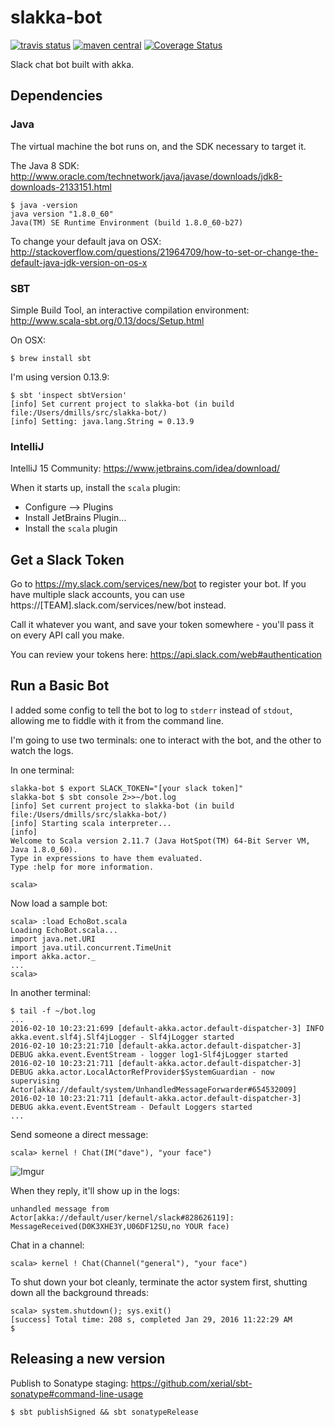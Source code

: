 # slakka-bot

[![travis status](https://travis-ci.org/dvmlls/slakka-bot.svg?branch=master)](https://travis-ci.org/dvmlls/slakka-bot)
[![maven central](https://img.shields.io/maven-central/v/cat.dvmlls/slakka-bot_2.11.svg?maxAge=3600)](http://search.maven.org/#search%7Cga%7C1%7Ca%3A%22slakka-bot_2.11%22)
[![Coverage Status](https://img.shields.io/codecov/c/github/dvmlls/slakka-bot/master.svg)](https://codecov.io/github/dvmlls/slakka-bot?branch=master)

Slack chat bot built with akka.  

## Dependencies

### Java

The virtual machine the bot runs on, and the SDK necessary to target it. 

The Java 8 SDK: http://www.oracle.com/technetwork/java/javase/downloads/jdk8-downloads-2133151.html

```
$ java -version
java version "1.8.0_60"
Java(TM) SE Runtime Environment (build 1.8.0_60-b27)
```

To change your default java on OSX: http://stackoverflow.com/questions/21964709/how-to-set-or-change-the-default-java-jdk-version-on-os-x

### SBT

Simple Build Tool, an interactive compilation environment: http://www.scala-sbt.org/0.13/docs/Setup.html

On OSX:
```
$ brew install sbt
```

I'm using version 0.13.9: 
```
$ sbt 'inspect sbtVersion'
[info] Set current project to slakka-bot (in build file:/Users/dmills/src/slakka-bot/)
[info] Setting: java.lang.String = 0.13.9
```

### IntelliJ

IntelliJ 15 Community: https://www.jetbrains.com/idea/download/ 

When it starts up, install the `scala` plugin:
* Configure --> Plugins
* Install JetBrains Plugin...
* Install the `scala` plugin

## Get a Slack Token

Go to https://my.slack.com/services/new/bot to register your bot. If you have multiple slack accounts, you can use https://[TEAM].slack.com/services/new/bot instead. 

Call it whatever you want, and save your token somewhere - you'll pass it on every API call you make. 

You can review your tokens here: https://api.slack.com/web#authentication 

## Run a Basic Bot

I added some config to tell the bot to log to `stderr` instead of `stdout`, allowing me to fiddle with it from the command line.

I'm going to use two terminals: one to interact with the bot, and the other to watch the logs.

In one terminal:
```
slakka-bot $ export SLACK_TOKEN="[your slack token]"
slakka-bot $ sbt console 2>>~/bot.log
[info] Set current project to slakka-bot (in build file:/Users/dmills/src/slakka-bot/)
[info] Starting scala interpreter...
[info]
Welcome to Scala version 2.11.7 (Java HotSpot(TM) 64-Bit Server VM, Java 1.8.0_60).
Type in expressions to have them evaluated.
Type :help for more information.

scala>
```

Now load a sample bot:
```
scala> :load EchoBot.scala
Loading EchoBot.scala...
import java.net.URI
import java.util.concurrent.TimeUnit
import akka.actor._
...
scala> 
```

In another terminal:
```
$ tail -f ~/bot.log
...
2016-02-10 10:23:21:699 [default-akka.actor.default-dispatcher-3] INFO akka.event.slf4j.Slf4jLogger - Slf4jLogger started
2016-02-10 10:23:21:710 [default-akka.actor.default-dispatcher-3] DEBUG akka.event.EventStream - logger log1-Slf4jLogger started
2016-02-10 10:23:21:711 [default-akka.actor.default-dispatcher-3] DEBUG akka.actor.LocalActorRefProvider$SystemGuardian - now supervising Actor[akka://default/system/UnhandledMessageForwarder#654532009]
2016-02-10 10:23:21:711 [default-akka.actor.default-dispatcher-3] DEBUG akka.event.EventStream - Default Loggers started
...
```

Send someone a direct message:
```
scala> kernel ! Chat(IM("dave"), "your face")
```

![Imgur](http://i.imgur.com/kqnDNz6.png)

When they reply, it'll show up in the logs:
```
unhandled message from Actor[akka://default/user/kernel/slack#828626119]: MessageReceived(D0K3XHE3Y,U06DF12SU,no YOUR face)
```

Chat in a channel:
```
scala> kernel ! Chat(Channel("general"), "your face")
```

To shut down your bot cleanly, terminate the actor system first, shutting down all the background threads:
```
scala> system.shutdown(); sys.exit()
[success] Total time: 208 s, completed Jan 29, 2016 11:22:29 AM
$ 
```

## Releasing a new version

Publish to Sonatype staging: https://github.com/xerial/sbt-sonatype#command-line-usage

```
$ sbt publishSigned && sbt sonatypeRelease
```
